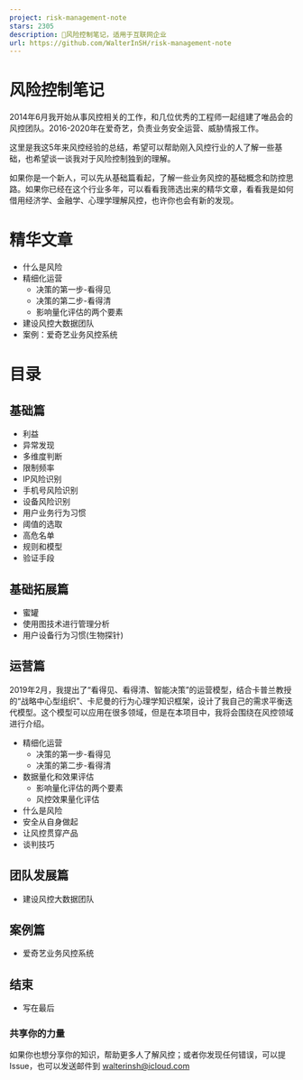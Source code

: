 ```yaml
---
project: risk-management-note
stars: 2305
description: 🧯风险控制笔记，适用于互联网企业
url: https://github.com/WalterInSH/risk-management-note
---
```


风险控制笔记
======

2014年6月我开始从事风控相关的工作，和几位优秀的工程师一起组建了唯品会的风控团队。2016-2020年在爱奇艺，负责业务安全运营、威胁情报工作。

这里是我这5年来风控经验的总结，希望可以帮助刚入风控行业的人了解一些基础，也希望谈一谈我对于风险控制独到的理解。

如果你是一个新人，可以先从基础篇看起，了解一些业务风控的基础概念和防控思路。如果你已经在这个行业多年，可以看看我筛选出来的精华文章，看看我是如何借用经济学、金融学、心理学理解风控，也许你也会有新的发现。

精华文章
====

-   什么是风险
-   精细化运营
    -   决策的第一步-看得见
    -   决策的第二步-看得清
    -   影响量化评估的两个要素
-   建设风控大数据团队
-   案例：爱奇艺业务风控系统

目录
==

基础篇
---

-   利益
-   异常发现
-   多维度判断
-   限制频率
-   IP风险识别
-   手机号风险识别
-   设备风险识别
-   用户业务行为习惯
-   阈值的选取
-   高危名单
-   规则和模型
-   验证手段

基础拓展篇
-----

-   蜜罐
-   使用图技术进行管理分析
-   用户设备行为习惯(生物探针)

运营篇
---

2019年2月，我提出了“看得见、看得清、智能决策”的运营模型，结合卡普兰教授的“战略中心型组织”、卡尼曼的行为心理学知识框架，设计了我自己的需求平衡迭代模型。这个模型可以应用在很多领域，但是在本项目中，我将会围绕在风控领域进行介绍。

-   精细化运营
    -   决策的第一步-看得见
    -   决策的第二步-看得清
-   数据量化和效果评估
    -   影响量化评估的两个要素
    -   风控效果量化评估
-   什么是风险
-   安全从自身做起
-   让风控贯穿产品
-   谈判技巧

团队发展篇
-----

-   建设风控大数据团队

案例篇
---

-   爱奇艺业务风控系统

结束
--

-   写在最后

### 共享你的力量

如果你也想分享你的知识，帮助更多人了解风控；或者你发现任何错误，可以提Issue，也可以发送邮件到 walterinsh@icloud.com
